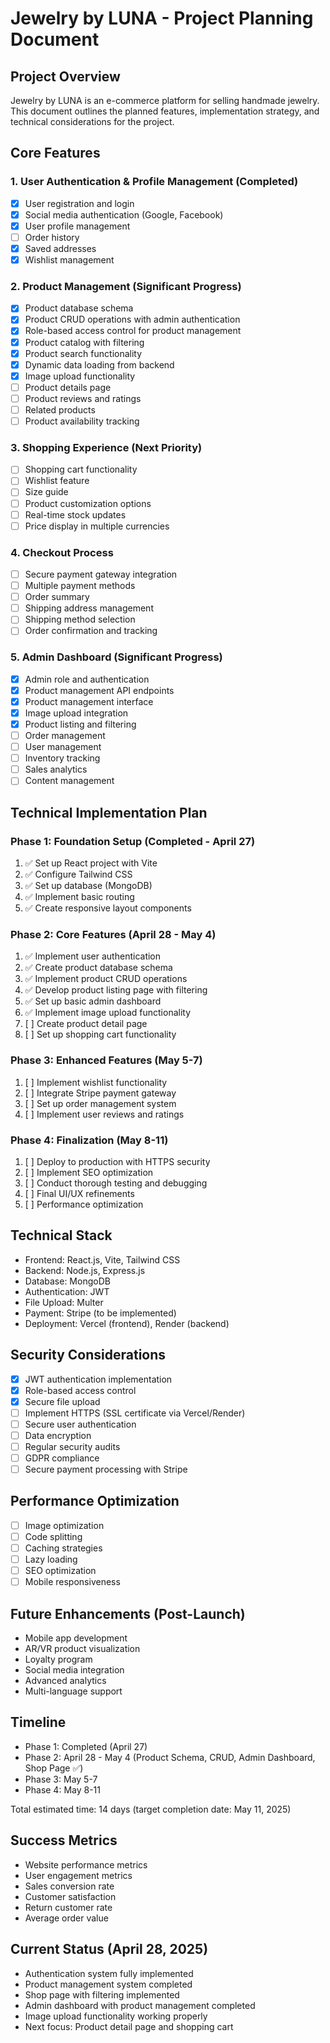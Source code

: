 # Jewelry by LUNA - Project Planning Document

## Project Overview
Jewelry by LUNA is an e-commerce platform for selling handmade jewelry. This document outlines the planned features, implementation strategy, and technical considerations for the project.

## Core Features

### 1. User Authentication & Profile Management (Completed)
- [x] User registration and login
- [x] Social media authentication (Google, Facebook)
- [x] User profile management
- [ ] Order history
- [x] Saved addresses
- [x] Wishlist management

### 2. Product Management (Significant Progress)
- [x] Product database schema
- [x] Product CRUD operations with admin authentication
- [x] Role-based access control for product management
- [x] Product catalog with filtering
- [x] Product search functionality
- [x] Dynamic data loading from backend
- [x] Image upload functionality
- [ ] Product details page
- [ ] Product reviews and ratings
- [ ] Related products
- [ ] Product availability tracking

### 3. Shopping Experience (Next Priority)
- [ ] Shopping cart functionality
- [ ] Wishlist feature
- [ ] Size guide
- [ ] Product customization options
- [ ] Real-time stock updates
- [ ] Price display in multiple currencies

### 4. Checkout Process
- [ ] Secure payment gateway integration 
- [ ] Multiple payment methods
- [ ] Order summary
- [ ] Shipping address management
- [ ] Shipping method selection
- [ ] Order confirmation and tracking

### 5. Admin Dashboard (Significant Progress)
- [x] Admin role and authentication
- [x] Product management API endpoints
- [x] Product management interface
- [x] Image upload integration
- [x] Product listing and filtering
- [ ] Order management
- [ ] User management
- [ ] Inventory tracking
- [ ] Sales analytics
- [ ] Content management

## Technical Implementation Plan

### Phase 1: Foundation Setup (Completed - April 27)
1. ✅ Set up React project with Vite
2. ✅ Configure Tailwind CSS
3. ✅ Set up database (MongoDB)
4. ✅ Implement basic routing
5. ✅ Create responsive layout components

### Phase 2: Core Features (April 28 - May 4)
1. ✅ Implement user authentication
2. ✅ Create product database schema
3. ✅ Implement product CRUD operations
4. ✅ Develop product listing page with filtering
5. ✅ Set up basic admin dashboard
6. ✅ Implement image upload functionality
7. [ ] Create product detail page
8. [ ] Set up shopping cart functionality

### Phase 3: Enhanced Features (May 5-7)
1. [ ] Implement wishlist functionality
2. [ ] Integrate Stripe payment gateway
3. [ ] Set up order management system
4. [ ] Implement user reviews and ratings

### Phase 4: Finalization (May 8-11)
1. [ ] Deploy to production with HTTPS security
2. [ ] Implement SEO optimization
3. [ ] Conduct thorough testing and debugging
4. [ ] Final UI/UX refinements
5. [ ] Performance optimization

## Technical Stack
- Frontend: React.js, Vite, Tailwind CSS
- Backend: Node.js, Express.js
- Database: MongoDB
- Authentication: JWT
- File Upload: Multer
- Payment: Stripe (to be implemented)
- Deployment: Vercel (frontend), Render (backend)

## Security Considerations
- [x] JWT authentication implementation
- [x] Role-based access control
- [x] Secure file upload
- [ ] Implement HTTPS (SSL certificate via Vercel/Render)
- [ ] Secure user authentication
- [ ] Data encryption
- [ ] Regular security audits
- [ ] GDPR compliance
- [ ] Secure payment processing with Stripe

## Performance Optimization
- [ ] Image optimization
- [ ] Code splitting
- [ ] Caching strategies
- [ ] Lazy loading
- [ ] SEO optimization
- [ ] Mobile responsiveness

## Future Enhancements (Post-Launch)
- Mobile app development
- AR/VR product visualization
- Loyalty program
- Social media integration
- Advanced analytics
- Multi-language support

## Timeline
- Phase 1: Completed (April 27)
- Phase 2: April 28 - May 4 (Product Schema, CRUD, Admin Dashboard, Shop Page ✅)
- Phase 3: May 5-7
- Phase 4: May 8-11

Total estimated time: 14 days (target completion date: May 11, 2025)

## Success Metrics
- Website performance metrics
- User engagement metrics
- Sales conversion rate
- Customer satisfaction
- Return customer rate
- Average order value

## Current Status (April 28, 2025)
- Authentication system fully implemented
- Product management system completed
- Shop page with filtering implemented
- Admin dashboard with product management completed
- Image upload functionality working properly
- Next focus: Product detail page and shopping cart